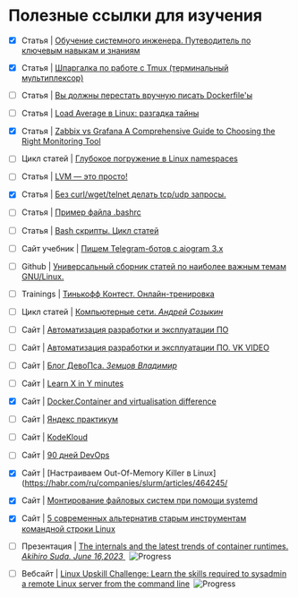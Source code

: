 # Полезные ссылки для изучения


- [x] Статья | [Обучение системного инженера. Путеводитель по ключевым навыкам и знаниям](https://habr.com/ru/companies/yandex_praktikum/articles/796929/)
- [x] Статья | [Шпаргалка по работе с Tmux (терминальный мультиплексор)](https://habr.com/ru/articles/327630/)
- [ ] Статья | [Вы должны перестать вручную писать Dockerfile'ы](https://habr.com/ru/articles/807501/)
- [ ] Статья | [Load Average в Linux: разгадка тайны](https://habr.com/ru/companies/vk/articles/335326/)
- [x] Статья | [Zabbix vs Grafana A Comprehensive Guide to Choosing the Right Monitoring Tool](https://faun.dev/c/stories/squadcast/zabbix-vs-grafana-a-comprehensive-guide-to-choosing-the-right-monitoring-tool/)
- [ ] Цикл статей | [Глубокое погружение в Linux namespaces](https://habr.com/ru/articles/458462/)
- [ ] Статья | [LVM — это просто!](https://habr.com/ru/articles/67283/)
- [x] Статья | [Без curl/wget/telnet делать tcp/udp запросы.](linux.md)
- [ ] Статья | [Пример файла .bashrc](https://www.opennet.ru/docs/RUS/bash_scripting_guide/a15124.html)
- [ ] Статья | [Bash скрипты. Цикл статей](https://habr.com/ru/companies/ruvds/articles/325522/)
- [ ] Сайт учебник | [Пишем Telegram-ботов с aiogram 3.x ](https://mastergroosha.github.io/aiogram-3-guide/)
- [ ] Github | [Универсальный сборник статей по наиболее важным темам GNU/Linux.](https://github.com/iu5git/linux-course/blob/master/Wiki.md)
- [ ] Trainings | [Тинькофф Контест. Онлайн-тренировка](https://fintech.tinkoff.ru/activities/contest/)
- [ ] Цикл статей | [Компьютерные сети. _Андрей Созыкин_](https://www.asozykin.ru/courses/networks_online)
- [ ] Cайт | [Автоматизация разработки и эксплуатации ПО](https://iu5edu.ru/wiki/devops/)
- [ ] Cайт | [Автоматизация разработки и эксплуатации ПО. VK VIDEO](https://vk.com/video/@iu5_official)
- [ ] Cайт | [Блог ДевоПса. _Земцов Владимир_](https://zvlb.github.io/tags/)
- [ ] Cайт | [Learn X in Y minutes](https://learnxinyminutes.com/)
- [x] Cайт | [Docker.Container and virtualisation difference](https://www.docker.com/resources/what-container/)
- [ ] Cайт | [Яндекс практикум](https://practicum.yandex.ru/catalog/free/?from=main_free_card)
- [ ] Cайт | [KodeKloud](https://kodekloud.com/blog/docker-certified-associate-exam-series-images-creation-management-and-registry/#tomcat-image)
- [ ] Cайт | [90 дней DevOps](https://romankurnovskii.com/ru/tracks/90daysofdevops/)
- [x] Cайт | [Настраиваем Out-Of-Memory Killer в Linux](https://habr.com/ru/companies/slurm/articles/464245/
- [x] Cайт | [Монтирование файловых систем при помощи systemd](https://interface31.ru/tech_it/2022/09/montirovanie-faylovyh-sistem-pri-pomoshhi-systemd.html)
- [x] Cайт | [5 современных альтернатив старым инструментам командной строки Linux](https://habr.com/ru/companies/vdsina/articles/508748/)
 - [ ] Презентация | [The internals and the latest trends of container runtimes. _Akihiro Suda. June 16,2023_ ](https://github.com/AkihiroSuda/AkihiroSuda/blob/34a896dd675196c1c1ece01859530c5ef4eb3fd6/slides/2023/20230615%20%5BKyoto%20University%5D%20The%20internals%20and%20the%20latest%20trends%20of%20container%20runtimes.pdf)&ensp;![Progress](https://progress-bar.dev/0)
 - [ ] Вебсайт | [Linux Upskill Challenge: Learn the skills required to sysadmin a remote Linux server from the command line](https://linuxupskillchallenge.org/)&ensp;![Progress](https://progress-bar.dev/10)



